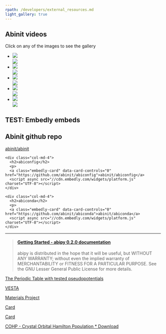 ```yaml
---
rpath: /developers/external_resources.md
light_gallery: true
---
```


## Abinit videos

<!-- https://codepen.io/sachinchoolur/pen/XNavPP -->
<div class="md-container">
  <div class="gallery dark">
    <span class="gallery-note">Click on any of the images to see the gallery</span>
    <ul id="video-gallery">
      <li class="video" data-src="https://www.youtube.com/watch?v=DppLQ-KQA68">
        <a href="">
          <img class="img-responsive" src="//img.youtube.com/vi/DppLQ-KQA68/hqdefault.jpg">
          <div class="gallery-poster">
            <img src="https://sachinchoolur.github.io/lightGallery/static/img/play-button.png">
          </div>
        </a>
      </li>
      <li class="video" data-src="https://youtu.be/EfJcYi1MNBg">
        <a href="">
          <img class="img-responsive" src="//img.youtube.com/vi/EfJcYi1MNBg/hqdefault.jpg">
          <div class="gallery-poster">
            <img src="https://sachinchoolur.github.io/lightGallery/static/img/play-button.png">
          </div>
        </a>
      </li>
      <li class="video" data-src="https://www.youtube.com/watch?v=gcbfb_Mteo4"">
        <a href="">
          <img class="img-responsive" src="//img.youtube.com/vi/gcbfb_Mteo4/hqdefault.jpg">
          <div class="gallery-poster">
            <img src="https://sachinchoolur.github.io/lightGallery/static/img/play-button.png">
          </div>
        </a>
      </li>
      <li class="video" data-src="https://youtu.be/UNlRHw9Avvw">
        <a href="">
          <img class="img-responsive" src="//img.youtube.com/vi/UNlRHw9Avvw/hqdefault.jpg">
          <div class="gallery-poster">
            <img src="https://sachinchoolur.github.io/lightGallery/static/img/play-button.png">
          </div>
        </a>
      </li>
      <li class="video" data-src="https://youtu.be/j9z4AJIx40M">
        <a href="">
          <img class="img-responsive" src="//img.youtube.com/vi/j9z4AJIx40M/hqdefault.jpg">
          <div class="gallery-poster">
            <img src="https://sachinchoolur.github.io/lightGallery/static/img/play-button.png">
          </div>
        </a>
      </li>
    </ul>
  </div>
</div>

<script>
$(function() {
  $('#video-gallery').lightGallery();
});
</script>


<div class="md-container">
  <!-- Example row of columns -->
  <div class="row"><h2>TEST: Embedly embeds</h2></div>
  <div class="row"> 
    <div class="col-md-4">
      <h2>Abinit github repo</h2>
      <p>
      <a class="embedly-card" data-card-controls="0" href="https://github.com/abinit/abinit">abinit/abinit</a>
      <script async src="//cdn.embedly.com/widgets/platform.js" charset="UTF-8"></script>
    </div>
 
    <div class="col-md-4">
      <h2>abiconfig</h2>
      <p>
      <a class="embedly-card" data-card-controls="0" href="https://github.com/abinit/abiconfig">abinit/abiconfig</a>
      <script async src="//cdn.embedly.com/widgets/platform.js" charset="UTF-8"></script>
    </div>
 
    <div class="col-md-4">
      <h2>abiconda</h2>
      <p>
      <a class="embedly-card" data-card-controls="0" href="https://github.com/abinit/abiconda">abinit/abiconda</a>
      <script async src="//cdn.embedly.com/widgets/platform.js" charset="UTF-8"></script>
    </div>
 
  </div> <!-- /row -->
  <hr>
</div> <!-- /container -->


<blockquote class="embedly-card" data-card-controls="0"><h4><a href="http://pythonhosted.org/abipy/">Getting Started - abipy 0.2.0 documentation</a></h4><p>abipy is distributed in the hope that it will be useful, but WITHOUT ANY WARRANTY; without even the implied warranty of MERCHANTABILITY or FITNESS FOR A PARTICULAR PURPOSE. See the GNU Lesser General Public License for more details.</p></blockquote>
<script async src="//cdn.embedly.com/widgets/platform.js" charset="UTF-8"></script>

<a class="embedly-card" data-card-controls="0" href="http://www.pseudo-dojo.org/">The Periodic Table with tested pseudopotentials</a>
<script async src="//cdn.embedly.com/widgets/platform.js" charset="UTF-8"></script>

<a class="embedly-card" data-card-controls="0" href="http://jp-minerals.org/vesta/en/">VESTA</a>
<script async src="//cdn.embedly.com/widgets/platform.js" charset="UTF-8"></script>

<a class="embedly-card" data-card-controls="0" href="https://www.materialsproject.org/">Materials Project</a>
<script async src="//cdn.embedly.com/widgets/platform.js" charset="UTF-8"></script>

<a class="embedly-card" data-card-controls="0" href="http://www.aflowlib.org/">Card</a>
<script async src="//cdn.embedly.com/widgets/platform.js" charset="UTF-8"></script>

<a class="embedly-card" data-card-controls="0" href="http://www.aflowlib.org/CrystalDatabase/">Card</a>
<script async src="//cdn.embedly.com/widgets/platform.js" charset="UTF-8"></script>

<a class="embedly-card" data-card-controls="0" href="http://schmeling.ac.rwth-aachen.de/cohp/index.php?menuID=6">COHP - Crystal Orbital Hamilton Population * Download</a>
<script async src="//cdn.embedly.com/widgets/platform.js" charset="UTF-8"></script>
